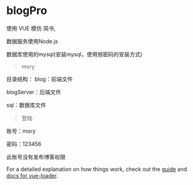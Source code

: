 # blogPro

使用 VUE 模仿 简书,

数据服务使用Node.js

数据库使用的mysql(安装mysql，使用弱密码的安装方式)

> mory

目录结构：
blog：前端文件

blogServer：后端文件

sql：数据库文件

> 登陆

账号：mory

密码：123456

此账号没有发布博客权限

For a detailed explanation on how things work, check out the [guide](http://vuejs-templates.github.io/webpack/) and [docs for vue-loader](http://vuejs.github.io/vue-loader).
